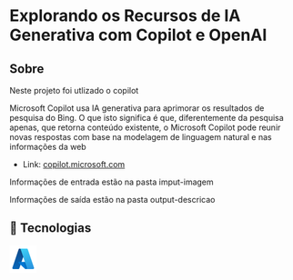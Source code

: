 <h1>Explorando os Recursos de IA Generativa com Copilot e OpenAI</h1>

<h2>Sobre</h2>

<p> Neste projeto foi utlizado o copilot </p>

<p> Microsoft Copilot usa IA generativa para aprimorar os resultados de pesquisa do Bing. O que isto significa é que, diferentemente da pesquisa apenas, que retorna conteúdo existente, o Microsoft Copilot pode reunir novas respostas com base na modelagem de linguagem natural e nas informações da web

- Link: [copilot.microsoft.com](https://copilot.microsoft.com/) </p>

<p>Informações de entrada estão na pasta imput-imagem</p>
<p>Informações de saída estão na pasta output-descricao</p>

## 🚀 Tecnologias

<div>
  <img src="icons8-azure-48.png">
</div>
